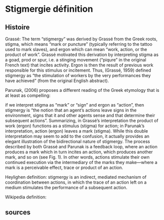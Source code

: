 # Stigmergie définition

## Histoire

Grassé: 
The term “stigmergy” was derived by Grassé from the Greek roots, stigma, which means
“mark or puncture” (typically referring to the tattoo used to mark slaves), and ergon
which can mean “work, action, or the product of work”. Grassé motivated this derivation
by interpreting stigma as a goad, prod or spur, i.e. a stinging movement (“piqure” in the
original French text) that incites activity. Ergon is then the result of previous work
responsible for this stimulus or incitement. Thus, (Grassé, 1959) defined stigmergy as
“the stimulation of workers by the very performances they have achieved” (from the
original English abstract).

Parunak, (2006) proposes a different reading of the Greek etymology that is at least as compelling: 

if we interpret stigma as “mark” or “sign” and ergon as “action”, then stigmergy is “the notion that an agent’s actions leave signs in the environment, signs that it and other agents sense and that
determine their subsequent actions”. Summarizing, in Grassé’s interpretation the product
of work (ergon) functions as a stimulus (stigma) for action; in Parunak’s interpretation,
action (ergon) leaves a mark (stigma). While this double interpretation may seem to add
to the confusion, it actually provides an elegant illustration of the bidirectional nature of
stigmergy. The process described by both Grassé and Parunak is a feedback loop, where
an action produces a mark which in turn incites an action, which produces another mark,
and so on (see Fig. 1). In other words, actions stimulate their own continued execution
via the intermediary of the marks they make—where a mark is a perceivable effect, trace
or product of an action.

Heylighen definition:
stigmergy is an indirect, mediated mechanism of coordination between actions, in which the trace of an action left on a medium stimulates the performance of a subsequent action.

Wikipedia definition:

## sources


